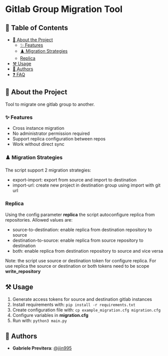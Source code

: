 # Gitlab Group Migration Tool

<a name="readme-top"></a>

## 📗 Table of Contents

- [📖 About the Project](#about-project)
  - [✨ Features](#features)
  - [♟️ Migration Strategies](#migration-strategies)
  - [Replica](#replica)
- [⚒️ Usage](#usage)
- [👥 Authors](#authors)
- [❓ FAQ](#faq)


## 📖 About the Project <a name="about-project"></a>
Tool to migrate one gitlab group to another.

### ✨ Features <a name="features"></a>
- Cross instance migration
- No administrator permission required
- Support replica configuration between repos
- Work without direct sync

### ♟️ Migration Strategies <a name="migration-strategies"></a>

The script support 2 migration strategies:

- export-import: export from source and import to destination
- import-url: create new project in destination group using import with git url

### Replica <a name="replica"></a>
 
Using the config parameter **replica** the script autoconfigure replica from repositories.
Allowed values are:
- source-to-destination: enable replica from destination repository to source
- destination-to-source: enable replica from source repository to destination 
- both: enable replica from destination repository to source and vice versa

Note: the script use source or destination token for configure replica. For use replica the source or destination or both
tokens need to be scope **write_repository** 

## ⚒️ Usage <a name="usage"></a>

1. Generate access tokens for source and destination gitlab instances
2. Install requirements with: `pip install -r requirements.txt`
3. Create configuration file with: `cp example_migration.cfg migration.cfg`
4. Configure variables in **migration.cfg**
5. Run with: `python3 main.py`

## 👥 Authors <a name="authors"></a>
- **Gabriele Previtera**: [@jiin995](https://gitlab.com/jiin995)
